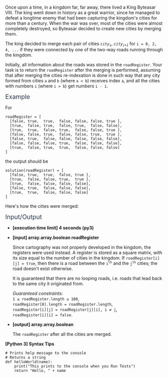<p>Once upon a time, in a kingdom far, far away, there lived a King Byteasar VIII. The king went down in history as a great warrior, since he managed to defeat a longtime enemy that had been capturing the kingdom's cities for more than a century. When the war was over, most of the cities were almost completely destroyed, so Byteasar decided to create new cities by merging them.</p>
<p>The king decided to merge each pair of cities <code><em>city<sub>i</sub></em></code>, <code><em>city<sub>i+1</sub></em></code> for <code>i = 0, 2, 4, ...</code> if they were connected by one of the two-way roads running through the kingdom.</p>
<p>Initially, all information about the roads was stored in the <code>roadRegister</code>. Your task is to return the <code>roadRegister</code> after the merging is performed, assuming that after merging the cities re-indexation is done in such way that any city formed from cities <code>a</code> and <code>b</code> (where <code>a &lt; b</code>) receives index <code>a</code>, and all the cities with numbers <code>i</code> (where <code>i &gt; b</code>) get numbers <code>i - 1</code>.</p>
<p><span class="markdown--header" style="color:#2b3b52;font-size:1.4em">Example</span></p>
<p>For</p>
<pre><code>roadRegister = [
  [false, true,  true,  false, false, false, true ],
  [true,  false, true,  false, true,  false, false],
  [true,  true,  false, true,  false, false, true ],
  [false, false, true,  false, false, true,  true ],
  [false, true,  false, false, false, false, false],
  [false, false, false, true,  false, false, false],
  [true,  false, true,  true,  false, false, false]
]
</code></pre>
<p>the output should be</p>
<pre><code>solution(roadRegister) = [
  [false, true,  true,  false, true ],
  [true,  false, false, true,  true ],
  [true,  false, false, false, false],
  [false, true,  false, false, false],
  [true,  true,  false, false, false]
]
</code></pre>
<p>Here's how the cities were merged:<br />
<img src="https://codesignal.s3.amazonaws.com/tasks/mergingCities/img/example.jpg?_tm=1624357939362" alt /></p>
<p><span class="markdown--header" style="color:#2b3b52;font-size:1.4em">Input/Output</span></p>
<ul>
<li>
<p><strong>[execution time limit] 4 seconds (py3)</strong></p>
</li>
<li>
<p><strong>[input] array.array.boolean roadRegister</strong></p>
<p>Since cartography was not properly developed in the kingdom, the registers were used instead. A register is stored as a square matrix, with its size equal to the number of cities in the kingdom. If <code>roadRegister[i][j] = true</code>, then there is a road between the <code>i<sup>th</sup></code> and the <code>j<sup>th</sup></code> cities; the road doesn't exist otherwise.</p>
<p>It is guaranteed that there are no looping roads, i.e. roads that lead back to the same city it originated from.</p>
<p><em>Guaranteed constraints:</em><br />
<code>1 ≤ roadRegister.length ≤ 100</code>,<br />
<code>roadRegister[0].length = roadRegister.length</code>,<br />
<code>roadRegister[i][j] = roadRegister[j][i], i ≠ j</code>,<br />
<code>roadRegister[i][i] = false</code>.</p>
</li>
<li>
<p><strong>[output] array.array.boolean</strong></p>
<p>The <code>roadRegister</code> after all the cities are merged.</p>
</li>
</ul>
<p><strong>[Python 3] Syntax Tips</strong></p>
<pre><code class="language-python"><span class="hljs-comment"># Prints help message to the console</span>
<span class="hljs-comment"># Returns a string</span>
<span class="hljs-keyword">def</span> <span class="hljs-title function_">helloWorld</span>(<span class="hljs-params">name</span>):
    <span class="hljs-built_in">print</span>(<span class="hljs-string">"This prints to the console when you Run Tests"</span>)
    <span class="hljs-keyword">return</span> <span class="hljs-string">"Hello, "</span> + name

</code></pre>
